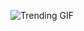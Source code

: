 ![Trending GIF](https://media4.giphy.com/media/v1.Y2lkPThiYjIxNzcyeHNscHFsc2l3bDV6eWc2MGN6bTVhaDQybzJuYWk4aDVlZHpiYzNrbiZlcD12MV9naWZzX3NlYXJjaCZjdD1n/bGgsc5mWoryfgKBx1u/giphy.gif)
